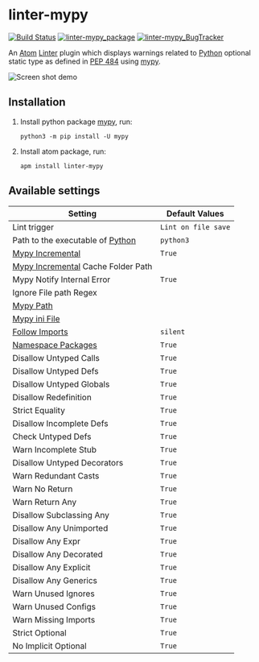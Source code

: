 # linter-mypy

[![Build Status](https://travis-ci.org/elarivie/linter-mypy.svg?branch=master)](https://travis-ci.org/elarivie/linter-mypy)
[![linter-mypy_package](https://img.shields.io/apm/dm/linter-mypy.svg?style=flat-square)][linter-mypy_package]
[![linter-mypy_BugTracker](https://img.shields.io/github/issues/elarivie/linter-mypy.svg)][linter-mypy_BugTracker]

An [Atom][atom] [Linter][linter] plugin which displays warnings related to [Python][python] optional static type as defined in [PEP 484][spec] using [mypy][mypy homepage].

![Screen shot demo](https://github.com/elarivie/linter-mypy/raw/master/doc/ScreenShotDemo.png)

## Installation

1.  Install python package [mypy][mypy], run:

    ```ShellSession
    python3 -m pip install -U mypy
    ```

2.  Install atom package, run:

    ```ShellSession
    apm install linter-mypy
    ```

## Available settings

| Setting                                     | Default Values       |
| ------------------------------------------- | -------------------- |
| Lint trigger                                          |  `Lint on file save` |
| Path to the executable of [Python][python]            |     `python3`        |
| [Mypy Incremental][MypyIncremental]                   |     `True`           |
| [Mypy Incremental][MypyIncremental] Cache Folder Path |                      |
| Mypy Notify Internal Error                            |     `True`           |
| Ignore File path Regex                                |                      |
| [Mypy Path][MypyPath]                                 |                      |
| [Mypy ini File][OptMypyIni]                           |                      |
| [Follow Imports][OptFollowImports]                    |     `silent`         |
| [Namespace Packages][OptNamespacePackages]            |     `True`           |
| Disallow Untyped Calls                                |     `True`           |
| Disallow Untyped Defs                                 |     `True`           |
| Disallow Untyped Globals                              |     `True`           |
| Disallow Redefinition                                 |     `True`           |
| Strict Equality                                       |     `True`           |
| Disallow Incomplete Defs                              |     `True`           |
| Check Untyped Defs                                    |     `True`           |
| Warn Incomplete Stub                                  |     `True`           |
| Disallow Untyped Decorators                           |     `True`           |
| Warn Redundant Casts                                  |     `True`           |
| Warn No Return                                        |     `True`           |
| Warn Return Any                                       |     `True`           |
| Disallow Subclassing Any                              |     `True`           |
| Disallow Any Unimported                               |     `True`           |
| Disallow Any Expr                                     |     `True`           |
| Disallow Any Decorated                                |     `True`           |
| Disallow Any Explicit                                 |     `True`           |
| Disallow Any Generics                                 |     `True`           |
| Warn Unused Ignores                                   |     `True`           |
| Warn Unused Configs                                   |     `True`           |
| Warn Missing Imports                                  |     `True`           |
| Strict Optional                                       |     `True`           |
| No Implicit Optional                                  |     `True`           |

[linter]: https://github.com/atom-community/linter
[install linter]: https://github.com/atom-community/linter#installation
[mypy]: https://pypi.python.org/pypi/mypy
[mypy homepage]: http://www.mypy-lang.org/
[spec]: https://www.python.org/dev/peps/pep-0484/
[atom]: https://atom.io/
[linter-mypy_repo]: https://github.com/elarivie/linter-mypy
[linter-mypy_package]: https://atom.io/packages/linter-mypy
[linter-mypy_BugTracker]: https://github.com/elarivie/linter-mypy/issues
[python]: https://www.python.org
[OptMypyIni]: http://mypy.readthedocs.io/en/latest/config_file.html
[OptFollowImports]: http://mypy.readthedocs.io/en/latest/command_line.html#following-imports-or-not
[OptNamespacePackages]: https://mypy.readthedocs.io/en/latest/command_line.html#import-discovery
[MypyPath]: http://mypy.readthedocs.io/en/latest/command_line.html#how-imports-are-found
[MypyIncremental]: http://mypy.readthedocs.io/en/latest/command_line.html#incremental
